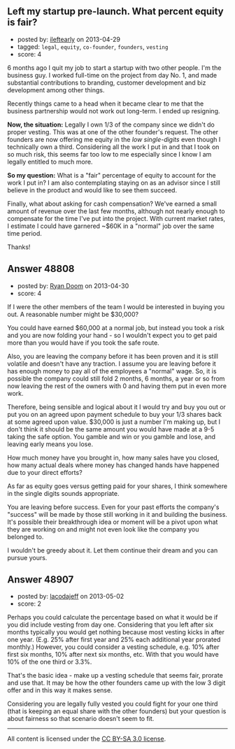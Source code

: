 ## Left my startup pre-launch. What percent equity is fair?

- posted by: [ileftearly](https://stackexchange.com/users/-1/26051-ileftearly) on 2013-04-29
- tagged: `legal`, `equity`, `co-founder`, `founders`, `vesting`
- score: 4

6 months ago I quit my job to start a startup with two other people. I'm the business guy. I worked full-time on the project from day No. 1, and made substantial contributions to branding, customer development and biz development among other things. 

Recently things came to a head when it became clear to me that the business partnership would not work out long-term. I ended up resigning. 

**Now, the situation:**
Legally I own 1/3 of the company since we didn't do proper vesting. This was at one of the other founder's request. The other founders are now offering me equity in the *low single-digits* even though I technically own a third. Considering all the work I put in and that I took on so much risk, this seems far too low to me especially since I know I am legally entitled to much more. 

**So my question:** What is a "fair" percentage of equity to account for the work I put in? I am also contemplating staying on as an advisor since I still believe in the product and would like to see them succeed. 

Finally, what about asking for cash compensation? We've earned a small amount of revenue over the last few months, although not nearly enough to compensate for the time I've put into the project. With current market rates, I estimate I could have garnered ~$60K in a "normal" job over the same time period. 

Thanks!



## Answer 48808

- posted by: [Ryan Doom](https://stackexchange.com/users/-1/5655-ryan-doom) on 2013-04-30
- score: 4

If I were the other members of the team I would be interested in buying you out.
A reasonable number might be $30,000?

You could have earned $60,000 at a normal job, but instead you took a risk and you are now folding your hand - so I wouldn't expect you to get paid more than you would have if you took the safe route.

Also, you are leaving the company before it has been proven and it is still volatile and doesn't have any traction. I assume you are leaving before it has enough money to pay all of the employees a "normal" wage.  So, it is possible the company could still fold 2 months, 6 months, a year or so from now leaving the rest of the owners with 0 and having them put in even more work.

Therefore, being sensible and logical about it I would try and buy you out or put you on an agreed upon payment schedule to buy your 1/3 shares back at some agreed upon value. $30,000 is just a number I'm making up, but I don't think it should be the same amount you would have made at a 9-5 taking the safe option.
You gamble and win or you gamble and lose, and leaving early means you lose.

How much money have you brought in, how many sales have you closed, how many actual deals where money has changed hands have happened due to your direct efforts? 

As far as equity goes versus getting paid for your shares, I think somewhere in the single digits sounds appropriate.

You are leaving before success.  Even for your past efforts the company's "success" will be made by those still working in it and building the business. It's possible their breakthrough idea or moment will be a pivot upon what they are working on and might not even look like the company you belonged to.

I wouldn't be greedy about it. Let them continue their dream and you can pursue yours.




## Answer 48907

- posted by: [lacodajeff](https://stackexchange.com/users/-1/26075-lacodajeff) on 2013-05-02
- score: 2

Perhaps you could calculate the percentage based on what it would be if you did include vesting from day one. Considering that you left after six months typically you would get nothing because most vesting kicks in after one year. (E.g. 25% after first year and 25% each additional year prorated monthly.) However, you could consider a vesting schedule, e.g. 10% after first six months, 10% after next six months, etc. With that you would have 10% of the one third or 3.3%. 

That's the basic idea - make up a vesting schedule that seems fair, prorate and use that. It may be how the other founders came up with the low 3 digit offer and in this way it makes sense.

Considering you are legally fully vested you could fight for your one third (that is keeping an equal share with the other founders) but your question is about fairness so that scenario doesn't seem to fit.



---

All content is licensed under the [CC BY-SA 3.0 license](https://creativecommons.org/licenses/by-sa/3.0/).
